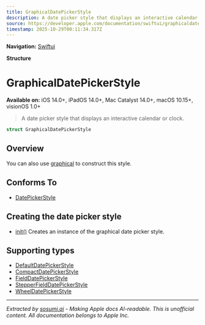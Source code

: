 ```yaml
---
title: GraphicalDatePickerStyle
description: A date picker style that displays an interactive calendar or clock.
source: https://developer.apple.com/documentation/swiftui/graphicaldatepickerstyle
timestamp: 2025-10-29T00:11:34.317Z
---
```


**Navigation:** [Swiftui](/documentation/swiftui)

**Structure**

# GraphicalDatePickerStyle

**Available on:** iOS 14.0+, iPadOS 14.0+, Mac Catalyst 14.0+, macOS 10.15+, visionOS 1.0+

> A date picker style that displays an interactive calendar or clock.

```swift
struct GraphicalDatePickerStyle
```

## Overview

You can also use [graphical](/documentation/swiftui/datepickerstyle/graphical) to construct this style.

## Conforms To

- [DatePickerStyle](/documentation/swiftui/datepickerstyle)

## Creating the date picker style

- [init()](/documentation/swiftui/graphicaldatepickerstyle/init()) Creates an instance of the graphical date picker style.

## Supporting types

- [DefaultDatePickerStyle](/documentation/swiftui/defaultdatepickerstyle)
- [CompactDatePickerStyle](/documentation/swiftui/compactdatepickerstyle)
- [FieldDatePickerStyle](/documentation/swiftui/fielddatepickerstyle)
- [StepperFieldDatePickerStyle](/documentation/swiftui/stepperfielddatepickerstyle)
- [WheelDatePickerStyle](/documentation/swiftui/wheeldatepickerstyle)

---

*Extracted by [sosumi.ai](https://sosumi.ai) - Making Apple docs AI-readable.*
*This is unofficial content. All documentation belongs to Apple Inc.*
